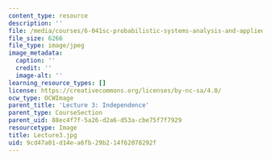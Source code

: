 ```yaml
---
content_type: resource
description: ''
file: /media/courses/6-041sc-probabilistic-systems-analysis-and-applied-probability-fall-2013/9cd47a01d14ea6fb29b214f62078292f_Lecture3.jpg
file_size: 6266
file_type: image/jpeg
image_metadata:
  caption: ''
  credit: ''
  image-alt: ''
learning_resource_types: []
license: https://creativecommons.org/licenses/by-nc-sa/4.0/
ocw_type: OCWImage
parent_title: 'Lecture 3: Independence'
parent_type: CourseSection
parent_uid: 88ec4f7f-5a26-d2a6-d53a-cbe75f7f7929
resourcetype: Image
title: Lecture3.jpg
uid: 9cd47a01-d14e-a6fb-29b2-14f62078292f
---
```

